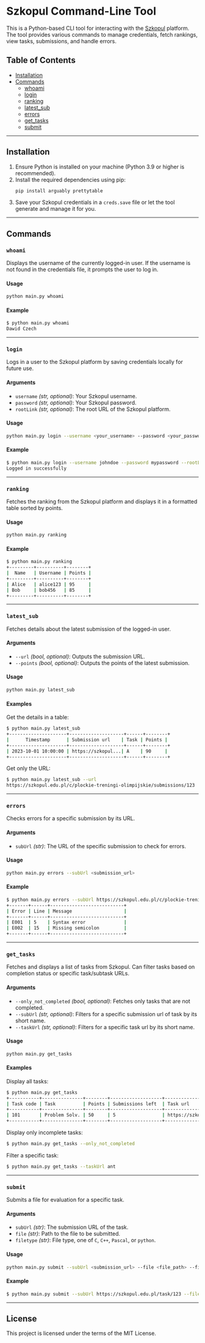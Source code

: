 
# Szkopul Command-Line Tool

This is a Python-based CLI tool for interacting with the [Szkopul](https://szkopul.edu.pl) platform. The tool provides various commands to manage credentials, fetch rankings, view tasks, submissions, and handle errors.

## Table of Contents

- [Installation](#installation)
- [Commands](#commands)
  - [whoami](#whoami)
  - [login](#login)
  - [ranking](#ranking)
  - [latest_sub](#latest_sub)
  - [errors](#errors)
  - [get_tasks](#get_tasks)
  - [submit](#submit)

---

## Installation

1. Ensure Python is installed on your machine (Python 3.9 or higher is recommended).
2. Install the required dependencies using pip:
   ```bash
   pip install arguably prettytable
   ```
3. Save your Szkopul credentials in a `creds.save` file or let the tool generate and manage it for you.

---

## Commands

### `whoami`

Displays the username of the currently logged-in user. If the username is not found in the credentials file, it prompts the user to log in.

#### Usage
```bash
python main.py whoami
```

#### Example
```bash
$ python main.py whoami
Dawid Czech
```

---

### `login`

Logs in a user to the Szkopul platform by saving credentials locally for future use.

#### Arguments
- `username` *(str, optional)*: Your Szkopul username.
- `password` *(str, optional)*: Your Szkopul password.
- `rootLink` *(str, optional)*: The root URL of the Szkopul platform.

#### Usage
```bash
python main.py login --username <your_username> --password <your_password> --rootLink https://szkopul.edu.pl/c/plockie-treningi-olimpijskie/p/
```

#### Example
```bash
$ python main.py login --username johndoe --password mypassword --rootLink https://szkopul.edu.pl/c/plockie-treningi-olimpijskie/p/
Logged in successfully
```

---

### `ranking`

Fetches the ranking from the Szkopul platform and displays it in a formatted table sorted by points.

#### Usage
```bash
python main.py ranking
```

#### Example
```bash
$ python main.py ranking
+---------+----------+--------+
|  Name   | Username | Points |
+---------+----------+--------+
| Alice   | alice123 | 95     |
| Bob     | bob456   | 85     |
+---------+----------+--------+
```

---

### `latest_sub`

Fetches details about the latest submission of the logged-in user.

#### Arguments
- `--url` *(bool, optional)*: Outputs the submission URL.
- `--points` *(bool, optional)*: Outputs the points of the latest submission.

#### Usage
```bash
python main.py latest_sub
```

#### Examples
Get the details in a table:
```bash
$ python main.py latest_sub
+---------------------+--------------------+------+--------+
|      Timestamp      | Submission url    | Task | Points |
+---------------------+--------------------+------+--------+
| 2023-10-01 10:00:00 | https://szkopul...| A    | 90     |
+---------------------+--------------------+------+--------+
```

Get only the URL:
```bash
$ python main.py latest_sub --url
https://szkopul.edu.pl/c/plockie-treningi-olimpijskie/submissions/123
```

---

### `errors`

Checks errors for a specific submission by its URL.

#### Arguments
- `subUrl` *(str)*: The URL of the specific submission to check for errors.

#### Usage
```bash
python main.py errors --subUrl <submission_url>
```

#### Example
```bash
$ python main.py errors --subUrl https://szkopul.edu.pl/c/plockie-treningi-olimpijskie/submissions/123
+-------+------+---------------------------+
| Error | Line | Message                   |
+-------+------+---------------------------+
| E001  | 5    | Syntax error              |
| E002  | 15   | Missing semicolon         |
+-------+------+---------------------------+
```

---

### `get_tasks`

Fetches and displays a list of tasks from Szkopul. Can filter tasks based on completion status or specific task/subtask URLs.

#### Arguments
- `--only_not_completed` *(bool, optional)*: Fetches only tasks that are not completed.
- `--subUrl` *(str, optional)*: Filters for a specific submission url of task by its short name.
- `--taskUrl` *(str, optional)*: Filters for a specific task url by its short name.

#### Usage
```bash
python main.py get_tasks
```

#### Examples
Display all tasks:
```bash
$ python main.py get_tasks
+-----------+---------------+--------+-------------------+-------------------+-----------+
| Task code | Task          | Points | Submissions left  | Task url          | Submit    |
+-----------+---------------+--------+-------------------+-------------------+-----------+
| 101       | Problem Solv. | 50     | 5                 | https://szkopul.. | Yes       |
+-----------+---------------+--------+-------------------+-------------------+-----------+
```

Display only incomplete tasks:
```bash
$ python main.py get_tasks --only_not_completed
```

Filter a specific task:
```bash
$ python main.py get_tasks --taskUrl ant 
```

---

### `submit`

Submits a file for evaluation for a specific task.

#### Arguments
- `subUrl` *(str)*: The submission URL of the task.
- `file` *(str)*: Path to the file to be submitted.
- `filetype` *(str)*: File type, one of `C`, `C++`, `Pascal`, or `python`.

#### Usage
```bash
python main.py submit --subUrl <submission_url> --file <file_path> --filetype <file_type>
```

#### Example
```bash
$ python main.py submit --subUrl https://szkopul.edu.pl/task/123 --file solution.py --filetype python
```

---

## License

This project is licensed under the terms of the MIT License.
